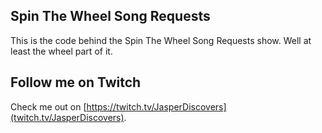 ## Spin The Wheel Song Requests
This is the code behind the Spin The Wheel Song Requests show. Well at least the wheel part of it.

## Follow me on Twitch
Check me out on [https://twitch.tv/JasperDiscovers](twitch.tv/JasperDiscovers).